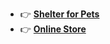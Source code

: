 - :point_right: [**Shelter for Pets**](https://kristibo.github.io/rsschool-jsfe/shelter/pages/main/main.html)
- :point_right: [**Online Store**](https://kristibo-online-store.netlify.app/)
